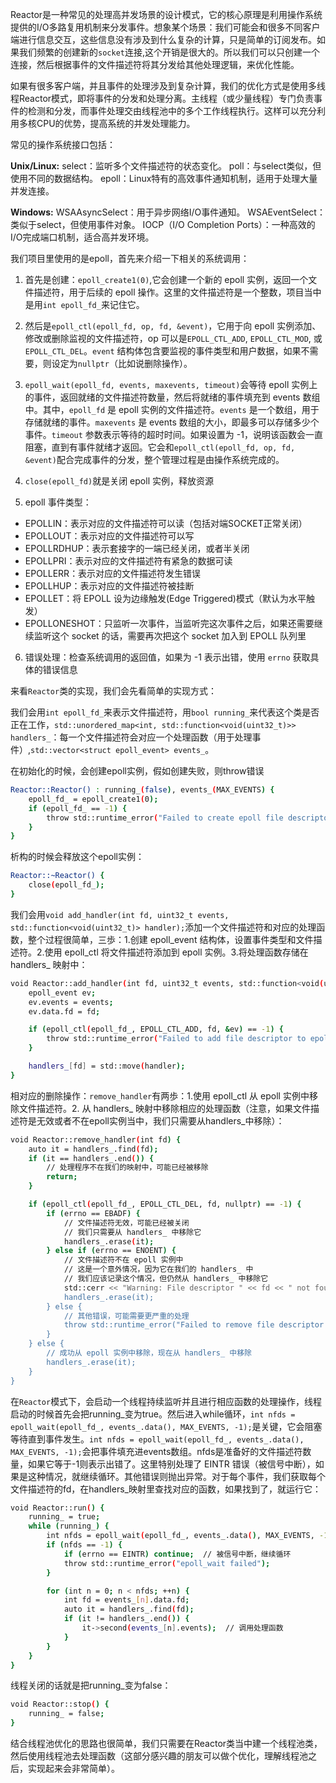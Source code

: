 Reactor是一种常见的处理高并发场景的设计模式，它的核心原理是利用操作系统提供的I/O多路复用机制来分发事件。想象某个场景：我们可能会和很多不同客户端进行信息交互，这些信息没有涉及到什么复杂的计算，只是简单的订阅发布。如果我们频繁的创建新的`socket`连接,这个开销是很大的。所以我们可以只创建一个连接，然后根据事件的文件描述符将其分发给其他处理逻辑，来优化性能。

如果有很多客户端，并且事件的处理涉及到复杂计算，我们的优化方式是使用多线程Reactor模式，即将事件的分发和处理分离。主线程（或少量线程）专门负责事件的检测和分发，而事件处理交由线程池中的多个工作线程执行。这样可以充分利用多核CPU的优势，提高系统的并发处理能力。

常见的操作系统接口包括：

**Unix/Linux:**
select：监听多个文件描述符的状态变化。
poll：与select类似，但使用不同的数据结构。
epoll：Linux特有的高效事件通知机制，适用于处理大量并发连接。

**Windows:**
WSAAsyncSelect：用于异步网络I/O事件通知。
WSAEventSelect：类似于select，但使用事件对象。
IOCP（I/O Completion Ports）：一种高效的I/O完成端口机制，适合高并发环境。

我们项目里使用的是epoll，首先来介绍一下相关的系统调用：

1. 首先是创建：`epoll_create1(0)`,它会创建一个新的 epoll 实例，返回一个文件描述符，用于后续的 epoll 操作。这里的文件描述符是一个整数，项目当中是用`int epoll_fd_`来记住它。

2. 然后是`epoll_ctl(epoll_fd, op, fd, &event)`，它用于向 epoll 实例添加、修改或删除监视的文件描述符，op 可以是`EPOLL_CTL_ADD`, `EPOLL_CTL_MOD`, 或 `EPOLL_CTL_DEL`。`event` 结构体包含要监视的事件类型和用户数据，如果不需要，则设定为`nullptr`（比如说删除操作）。

3. `epoll_wait(epoll_fd, events, maxevents, timeout)`会等待 epoll 实例上的事件，返回就绪的文件描述符数量，然后将就绪的事件填充到 events 数组中。其中，`epoll_fd` 是 epoll 实例的文件描述符。`events` 是一个数组，用于存储就绪的事件。`maxevents` 是 events 数组的大小，即最多可以存储多少个事件。`timeout` 参数表示等待的超时时间。如果设置为 -1，说明该函数会一直阻塞，直到有事件就绪才返回。它会和`epoll_ctl(epoll_fd, op, fd, &event)`配合完成事件的分发，整个管理过程是由操作系统完成的。

4. `close(epoll_fd)`就是关闭 epoll 实例，释放资源

5. epoll 事件类型：

- EPOLLIN：表示对应的文件描述符可以读（包括对端SOCKET正常关闭）
- EPOLLOUT：表示对应的文件描述符可以写
- EPOLLRDHUP：表示套接字的一端已经关闭，或者半关闭
- EPOLLPRI：表示对应的文件描述符有紧急的数据可读
- EPOLLERR：表示对应的文件描述符发生错误
- EPOLLHUP：表示对应的文件描述符被挂断
- EPOLLET：将 EPOLL 设为边缘触发(Edge Triggered)模式（默认为水平触发）
- EPOLLONESHOT：只监听一次事件，当监听完这次事件之后，如果还需要继续监听这个 socket 的话，需要再次把这个 socket 加入到 EPOLL 队列里

6. 错误处理：检查系统调用的返回值，如果为 -1 表示出错，使用 `errno` 获取具体的错误信息

来看`Reactor`类的实现，我们会先看简单的实现方式：

我们会用`int epoll_fd_`来表示文件描述符，用`bool running_`来代表这个类是否正在工作，`std::unordered_map<int, std::function<void(uint32_t)>> handlers_`：每一个文件描述符会对应一个处理函数（用于处理事件）,`std::vector<struct epoll_event> events_`。

在初始化的时候，会创建epoll实例，假如创建失败，则throw错误

```bash
Reactor::Reactor() : running_(false), events_(MAX_EVENTS) {
    epoll_fd_ = epoll_create1(0);
    if (epoll_fd_ == -1) {
        throw std::runtime_error("Failed to create epoll file descriptor");
    }
}
```
析构的时候会释放这个epoll实例：

```bash
Reactor::~Reactor() {
    close(epoll_fd_);
}
```

我们会用`void add_handler(int fd, uint32_t events, std::function<void(uint32_t)> handler);`添加一个文件描述符和对应的处理函数，整个过程很简单，三歩：1.创建 epoll_event 结构体，设置事件类型和文件描述符。2.使用 epoll_ctl 将文件描述符添加到 epoll 实例。3.将处理函数存储在 handlers_ 映射中：

```bash
void Reactor::add_handler(int fd, uint32_t events, std::function<void(uint32_t)> handler) {
    epoll_event ev;
    ev.events = events;
    ev.data.fd = fd;

    if (epoll_ctl(epoll_fd_, EPOLL_CTL_ADD, fd, &ev) == -1) {
        throw std::runtime_error("Failed to add file descriptor to epoll");
    }

    handlers_[fd] = std::move(handler);
}
```

相对应的删除操作：`remove_handler`有两歩：1.使用 epoll_ctl 从 epoll 实例中移除文件描述符。2. 从 handlers_ 映射中移除相应的处理函数（注意，如果文件描述符是无效或者不在epoll实例当中，我们只需要从handlers_中移除）：

```bash
void Reactor::remove_handler(int fd) {
    auto it = handlers_.find(fd);
    if (it == handlers_.end()) {
        // 处理程序不在我们的映射中，可能已经被移除
        return;
    }

    if (epoll_ctl(epoll_fd_, EPOLL_CTL_DEL, fd, nullptr) == -1) {
        if (errno == EBADF) {
            // 文件描述符无效，可能已经被关闭
            // 我们只需要从 handlers_ 中移除它
            handlers_.erase(it);
        } else if (errno == ENOENT) {
            // 文件描述符不在 epoll 实例中
            // 这是一个意外情况，因为它在我们的 handlers_ 中
            // 我们应该记录这个情况，但仍然从 handlers_ 中移除它
            std::cerr << "Warning: File descriptor " << fd << " not found in epoll instance\n";
            handlers_.erase(it);
        } else {
            // 其他错误，可能需要更严重的处理
            throw std::runtime_error("Failed to remove file descriptor from epoll: ");
        }
    } else {
        // 成功从 epoll 实例中移除，现在从 handlers_ 中移除
        handlers_.erase(it);
    }
}
```

在`Reactor`模式下，会启动一个线程持续监听并且进行相应函数的处理操作，线程启动的时候首先会把running_变为true。然后进入while循环，`int nfds = epoll_wait(epoll_fd_, events_.data(), MAX_EVENTS, -1);`是关键，它会阻塞等待直到事件发生。`int nfds = epoll_wait(epoll_fd_, events_.data(), MAX_EVENTS, -1);`会把事件填充进events数组。nfds是准备好的文件描述符数量，如果它等于-1则表示出错了。这里特别处理了 EINTR 错误（被信号中断），如果是这种情况，就继续循环。其他错误则抛出异常。对于每个事件，我们获取每个文件描述符的fd，在handlers_映射里查找对应的函数，如果找到了，就运行它：

```bash
void Reactor::run() {
    running_ = true;
    while (running_) {
        int nfds = epoll_wait(epoll_fd_, events_.data(), MAX_EVENTS, -1);
        if (nfds == -1) {
            if (errno == EINTR) continue;  // 被信号中断，继续循环
            throw std::runtime_error("epoll_wait failed");
        }

        for (int n = 0; n < nfds; ++n) {
            int fd = events_[n].data.fd;
            auto it = handlers_.find(fd);
            if (it != handlers_.end()) {
                it->second(events_[n].events);  // 调用处理函数
            }
        }
    }
}
```

线程关闭的话就是把running_变为false：

```bash
void Reactor::stop() {
    running_ = false;
}
```

结合线程池优化的思路也很简单，我们只需要在Reactor类当中建一个线程池类，然后使用线程池去处理函数（这部分感兴趣的朋友可以做个优化，理解线程池之后，实现起来会非常简单）。